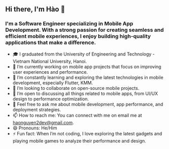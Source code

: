 ## Hi there, I'm Hào 👋
### I'm a Software Engineer specializing in Mobile App Development. With a strong passion for creating seamless and efficient mobile experiences, I enjoy building high-quality applications that make a difference.

- 🎓 I graduated from the University of Engineering and Technology - Vietnam National University, Hanoi.
- 🔭 I’m currently working on mobile app projects that focus on improving user experiences and performance.
- 🌱 I’m constantly learning and exploring the latest technologies in mobile development, especially Flutter, KMM.
- 👯 I’m looking to collaborate on open-source mobile projects.
- 🤔 I’m open to discussing all things related to mobile apps, from UI/UX design to performance optimization.
- 💬 Feel free to ask me about mobile development, app performance, and deployment strategies.
- 📫 How to reach me: You can connect with me on email me at haonguyen2dev@gmail.com.
- 😄 Pronouns: He/Him
- ⚡ Fun fact: When I’m not coding, I love exploring the latest gadgets and playing mobile games to analyze their performance and design.
